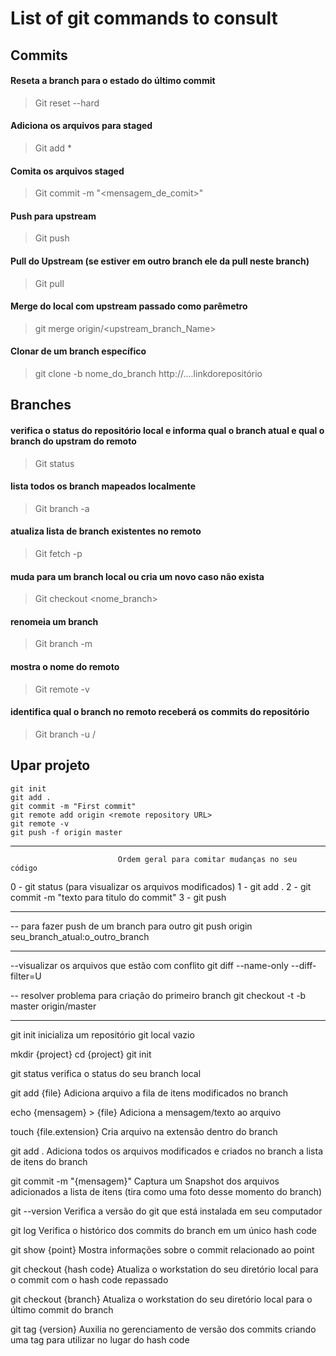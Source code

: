 # List of git commands to consult


## Commits 

#### Reseta a branch para o estado do último commit
> Git reset --hard

#### Adiciona os arquivos para staged
> Git add *

#### Comita os arquivos staged
> Git commit -m "<mensagem_de_comit>"

#### Push para upstream
> Git push

#### Pull do Upstream (se estiver em outro branch ele da pull neste branch)
> Git pull
 
#### Merge do local com upstream passado como parêmetro
> git merge origin/<upstream_branch_Name>

#### Clonar de um branch específico
> git clone -b nome_do_branch http://....linkdorepositório

## Branches

####  verifica o status do repositório local e informa qual o branch atual e qual o branch do upstram do remoto
> Git status

#### lista todos os branch mapeados localmente
> Git branch -a

#### atualiza lista de branch existentes no remoto
> Git fetch -p

#### muda para um branch local ou cria um novo caso não exista
> Git  checkout <nome_branch>

#### renomeia um branch
> Git branch -m <nome-antigo> <novo-nome>

#### mostra o nome do remoto
> Git remote -v

#### identifica qual o branch no remoto receberá os commits do repositório
> Git branch <local-branch> -u <remote>/<remote-branch>

## Upar projeto
```
git init
git add .
git commit -m "First commit"
git remote add origin <remote repository URL>
git remote -v
git push -f origin master
```
-----------------------------------------------------------------------------------------------------------------------------------
	
							Ordem geral para comitar mudanças no seu código
							
0 - git status (para visualizar os arquivos modificados)
1 - git add .
2 - git commit -m "texto para titulo do commit"
3 - git push

-----------------------------------------------------------------------------------------------------------------------------------

-- para fazer push de um branch para outro
git push origin seu_branch_atual:o_outro_branch

_______________________________________________________________________________________________________________________________________

--visualizar os arquivos que estão com conflito
git diff --name-only --diff-filter=U

-- resolver problema para criação do primeiro branch 
git checkout -t -b master origin/master

________________________________________________________________________________________________________________________________________

git init 
inicializa um repositório git local vazio

mkdir {project}
cd {project}
git init

git status
verifica o status do seu branch local

git add {file}
Adiciona arquivo a fila de itens modificados no branch

echo {mensagem} > {file}
Adiciona a mensagem/texto ao arquivo

touch {file.extension}
Cria arquivo na extensão dentro do branch

git add .
Adiciona todos os arquivos modificados e criados no branch a lista de itens do branch 

git commit -m "{mensagem}"
Captura um Snapshot dos arquivos adicionados a lista de itens (tira como uma foto desse momento do branch)

git --version
Verifica a versão do git que está instalada em seu computador

git log
Verifica o histórico dos commits do branch em um único hash code

git show {point}
Mostra informações sobre o commit relacionado ao point

git checkout {hash code}
Atualiza o workstation do seu diretório local para o commit com o hash code repassado 

git checkout {branch}
Atualiza o workstation do seu diretório local para o último commit do branch

git tag {version}
Auxilia no gerenciamento de versão dos commits criando uma tag para utilizar no lugar do hash code


